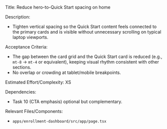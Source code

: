 Title: Reduce hero-to-Quick Start spacing on home

Description:
- Tighten vertical spacing so the Quick Start content feels connected to the primary cards and is visible without unnecessary scrolling on typical laptop viewports.

Acceptance Criteria:
- The gap between the card grid and the Quick Start card is reduced (e.g., `mt-8` → `mt-4` or equivalent), keeping visual rhythm consistent with other sections.
- No overlap or crowding at tablet/mobile breakpoints.

Estimated Effort/Complexity: XS

Dependencies:
- Task 10 (CTA emphasis) optional but complementary.

Relevant Files/Components:
- `apps/enrollment-dashboard/src/app/page.tsx`

